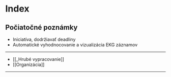 # Index

## Počiatočné poznámky
- Iniciatíva, dodržiavať deadliny
- Automatické vyhodnocovanie a vizualizácia EKG záznamov

---
- [[_Hrubé vypracovanie]]
- [[Organizácia]]

---